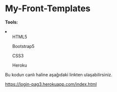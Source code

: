 # My-Front-Templates
<b>Tools:</b>
<li>
<ul>HTML5 </ul>
<ul>Bootstrap5 </ul>
<ul>CSS3 </ul>
<ul>Heroku </ul>
</li>

Bu kodun canlı haline aşağıdaki linkten ulaşabilirsiniz.

https://login-pag3.herokuapp.com/index.html
